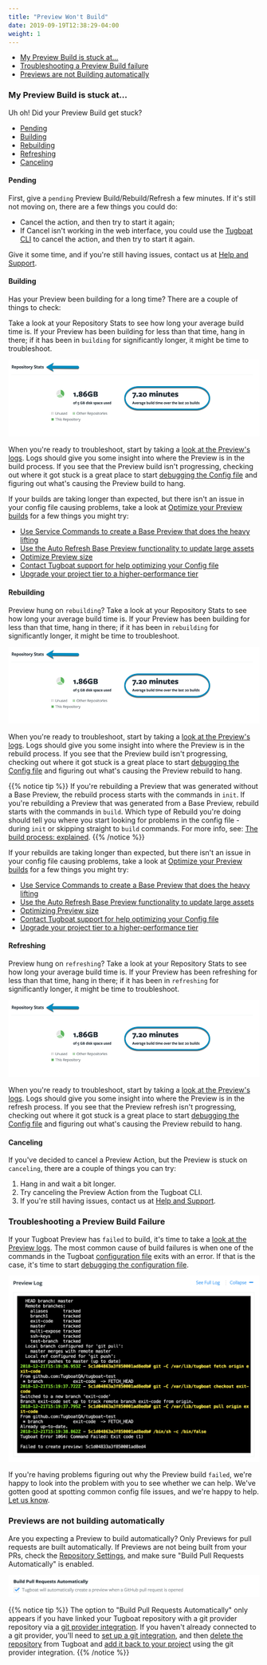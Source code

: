 ```yaml
---
title: "Preview Won't Build"
date: 2019-09-19T12:38:29-04:00
weight: 1
---
```


- [My Preview Build is stuck at...](#my-preview-build-is-stuck-at)
- [Troubleshooting a Preview Build failure](#troubleshooting-a-preview-build-failure)
- [Previews are not Building automatically](#previews-are-not-building-automatically)

### My Preview Build is stuck at...

Uh oh! Did your Preview Build get stuck?

- [Pending](#pending)
- [Building](#building)
- [Rebuilding](#rebuilding)
- [Refreshing](#refreshing)
- [Canceling](#canceling)

#### Pending

First, give a `pending` Preview Build/Rebuild/Refresh a few minutes. If it's
still not moving on, there are a few things you could do:

- Cancel the action, and then try to start it again;
- If Cancel isn't working in the web interface, you could use the
  [Tugboat CLI](/tugboat-cli/) to cancel the action, and then try to start it
  again.

Give it some time, and if you're still having issues, contact us at
[Help and Support](/support/).

#### Building

Has your Preview been building for a long time? There are a couple of things to
check:

Take a look at your Repository Stats to see how long your average build time is.
If your Preview has been building for less than that time, hang in there; if it
has been in `building` for significantly longer, it might be time to
troubleshoot.

![View average build time in Repository Stats](/_images/repo-stats-build-time.png)

When you're ready to troubleshoot, start by taking a
[look at the Preview's logs](../debug-config-file/#how-to-check-the-preview-logs).
Logs should give you some insight into where the Preview is in the build
process. If you see that the Preview build isn't progressing, checking out where
it got stuck is a great place to start
[debugging the Config file](../debug-config-file/) and figuring out what's
causing the Preview build to hang.

If your builds are taking longer than expected, but there isn't an issue in your
config file causing problems, take a look at
[Optimize your Preview builds](/building-a-preview/preview-deep-dive/optimize-preview-builds/)
for a few things you might try:

- [Use Service Commands to create a Base Preview that does the heavy lifting](/building-a-preview/preview-deep-dive/optimize-preview-builds/#use-service-commands-to-create-a-base-preview-that-does-the-heavy-lifting)
- [Use the Auto Refresh Base Preview functionality to update large assets](/building-a-preview/preview-deep-dive/optimize-preview-builds/#use-the-auto-refresh-base-preview-functionality-to-update-large-assets)
- [Optimize Preview size](/building-a-preview/preview-deep-dive/optimize-preview-builds/#optimizing-preview-size)
- [Contact Tugboat support for help optimizing your Config file](/building-a-preview/preview-deep-dive/optimize-preview-builds/#contact-tugboat-support-for-help-optimizing-your-config-file)
- [Upgrade your project tier to a higher-performance tier](/building-a-preview/preview-deep-dive/optimize-preview-builds/#upgrade-your-project-tier-to-a-higher-performance-tier)

#### Rebuilding

Preview hung on `rebuilding`? Take a look at your Repository Stats to see how
long your average build time is. If your Preview has been building for less than
that time, hang in there; if it has been in `rebuilding` for significantly
longer, it might be time to troubleshoot.

![View average build time in Repository Stats](/_images/repo-stats-build-time.png)

When you're ready to troubleshoot, start by taking a
[look at the Preview's logs](../debug-config-file/#how-to-check-the-preview-logs).
Logs should give you some insight into where the Preview is in the rebuild
process. If you see that the Preview build isn't progressing, checking out where
it got stuck is a great place to start
[debugging the Config file](../debug-config-file/) and figuring out what's
causing the Preview rebuild to hang.

{{% notice tip %}} If you're rebuilding a Preview that was generated without a
Base Preview, the rebuild process starts with the commands in `init`. If you're
rebuilding a Preview that was generated from a Base Preview, rebuild starts with
the commands in `build`. Which type of Rebuild you're doing should tell you
where you start looking for problems in the config file - during `init` or
skipping straight to `build` commands. For more info, see:
[The build process: explained](/building-a-preview/preview-deep-dive/how-previews-work/#the-build-process-explained).
{{% /notice %}}

If your rebuilds are taking longer than expected, but there isn't an issue in
your config file causing problems, take a look at
[Optimize your Preview builds](/building-a-preview/preview-deep-dive/optimize-preview-builds/)
for a few things you might try:

- [Use Service Commands to create a Base Preview that does the heavy lifting](/building-a-preview/preview-deep-dive/optimize-preview-builds/#use-service-commands-to-create-a-base-preview-that-does-the-heavy-lifting)
- [Use the Auto Refresh Base Preview functionality to update large assets](/building-a-preview/preview-deep-dive/optimize-preview-builds/#use-the-auto-refresh-base-preview-functionality-to-update-large-assets)
- [Optimizing Preview size](/building-a-preview/preview-deep-dive/optimize-preview-builds/#optimizing-preview-size)
- [Contact Tugboat support for help optimizing your Config file](/building-a-preview/preview-deep-dive/optimize-preview-builds/#contact-tugboat-support-for-help-optimizing-your-config-file)
- [Upgrade your project tier to a higher-performance tier](/building-a-preview/preview-deep-dive/optimize-preview-builds/#upgrade-your-project-tier-to-a-higher-performance-tier)

#### Refreshing

Preview hung on `refreshing`? Take a look at your Repository Stats to see how
long your average build time is. If your Preview has been refreshing for less
than that time, hang in there; if it has been in `refreshing` for significantly
longer, it might be time to troubleshoot.

![View average build time in Repository Stats](/_images/repo-stats-build-time.png)

When you're ready to troubleshoot, start by taking a
[look at the Preview's logs](../debug-config-file/#how-to-check-the-preview-logs).
Logs should give you some insight into where the Preview is in the refresh
process. If you see that the Preview refresh isn't progressing, checking out
where it got stuck is a great place to start
[debugging the Config file](../debug-config-file/) and figuring out what's
causing the Preview rebuild to hang.

#### Canceling

If you've decided to cancel a Preview Action, but the Preview is stuck on
`canceling`, there are a couple of things you can try:

1. Hang in and wait a bit longer.
2. Try canceling the Preview Action from the Tugboat CLI.
3. If you're still having issues, contact us at [Help and Support](/support/).

### Troubleshooting a Preview Build Failure

If your Tugboat Preview has `failed` to build, it's time to take a
[look at the Preview logs](../debug-config-file/#how-to-check-the-preview-logs).
The most common cause of build failures is when one of the commands in the
Tugboat [configuration file](/setting-up-tugboat/create-a-tugboat-config-file/)
exits with an error. If that is the case, it's time to start
[debugging the configuration file](../debug-config-file/).

![Failed Preview Log](/_images/failed-log.png)

If you're having problems figuring out why the Preview build `failed`, we're
happy to look into the problem with you to see whether we can help. We've gotten
good at spotting common config file issues, and we're happy to help.
[Let us know](https://tugboat.qa/support).

### Previews are not building automatically

Are you expecting a Preview to build automatically? Only Previews for pull
requests are built automatically. If Previews are not being built from your PRs,
check the [Repository Settings](/setting-up-tugboat/select-repo-settings/), and
make sure "Build Pull Requests Automatically" is enabled.

![Build Pull Requests Automatically](/_images/pr-probe.png)

{{% notice tip %}} The option to "Build Pull Requests Automatically" only
appears if you have linked your Tugboat repository with a git provider
repository via a
[git provider integration](/setting-up-tugboat/connect-with-your-provider/). If
you haven't already connected to a git provider, you'll need to
[set up a git integration](/setting-up-tugboat/connect-with-your-provider/#adding-a-link-to-a-git-provider),
and then
[delete the repository](/setting-up-tugboat/select-repo-settings/#delete-the-repository)
from Tugboat and
[add it back to your project](/setting-up-tugboat/add-repos-to-the-project/)
using the git provider integration. {{% /notice %}}
